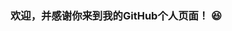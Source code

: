 ### 欢迎，并感谢你来到我的GitHub个人页面！ 😆

<!--
**LuoYingPiaoXue/LuoYingPiaoXue** is a ✨ _special_ ✨ repository because its `README.md` (this file) appears on your GitHub profile.

